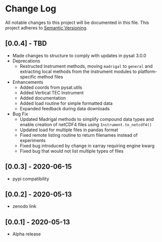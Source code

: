 # Change Log
All notable changes to this project will be documented in this file.
This project adheres to [Semantic Versioning](http://semver.org/).

## [0.0.4] - TBD
- Made changes to structure to comply with updates in pysat 3.0.0
- Deprecations
  - Restructed Instrument methods, moving `madrigal` to `general` and extracting
    local methods from the instrument modules to platform-specific method files
- Enhancements
  - Added coords from pysat.utils
  - Added Vertical TEC Instrument
  - Added documentation
  - Added load routine for simple formatted data
  - Expanded feedback during data downloads
- Bug Fix
  - Updated Madrigal methods to simplify compound data types and enable
    creation of netCDF4 files using `Instrument.to_netcdf4()`
  - Updated load for multiple files in pandas format
  - Fixed remote listing routine to return filenames instead of experiments
  - Fixed bug introduced by change in xarray requiring engine kwarg
  - Fixed bug that would not list multiple types of files

## [0.0.3] - 2020-06-15
- pypi compatibility

## [0.0.2] - 2020-05-13
- zenodo link

## [0.0.1] - 2020-05-13
- Alpha release
